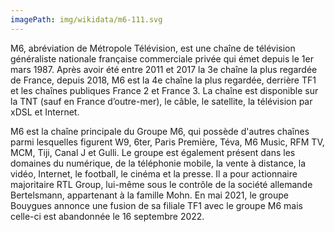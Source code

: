 ```yaml
---
imagePath: img/wikidata/m6-111.svg
---
```


M6, abréviation de Métropole Télévision, est une chaîne de télévision généraliste nationale française commerciale privée qui émet depuis le 1er mars 1987. Après avoir été entre 2011 et 2017 la 3e chaîne la plus regardée de France, depuis 2018, M6 est la 4e chaîne la plus regardée, derrière TF1 et les chaînes publiques France 2 et France 3.
La chaîne est disponible sur la TNT (sauf en France d’outre-mer), le câble, le satellite, la télévision par xDSL et Internet.

M6 est la chaîne principale du Groupe M6, qui possède d'autres chaînes parmi lesquelles figurent W9, 6ter, Paris Première, Téva, M6 Music, RFM TV, MCM, Tiji, Canal J et Gulli. Le groupe est également présent dans les domaines du numérique, de la téléphonie mobile, la vente à distance, la vidéo, Internet, le football, le cinéma et la presse. Il a pour actionnaire majoritaire RTL Group, lui-même sous le contrôle de la société allemande Bertelsmann, appartenant à la famille Mohn.
En mai 2021, le groupe Bouygues annonce une fusion de sa filiale TF1 avec le groupe M6 mais celle-ci est abandonnée le 16 septembre 2022.
